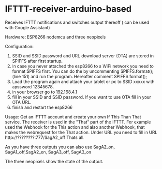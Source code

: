 # IFTTT-receiver-arduino-based
Receives IFTTT notifications and switches output thereoff ( can be used with Google Assistant)

Hardware: ESP8266 nodemcu and three neopixels

Configuration:
1) SSID and SSID password and URL download server (OTA) are  stored in SPIFFS after first startup.
2) In case you never attached the esp8266 to a WiFi network you need to format  SPIFFS  first. You can do the by uncommenting 
SPIFFS.format(); (line 151) and run the program. Hereafter comment SPIFFS.format();
3) Load the program again and attach your tablet or pc to SSID  xxxxx with apssword 12345678.
4) in your browser go to 192.168.4.1
5) fill in your SSID and SSID password. If you want to use OTA fill in your OTA URL. 
6) finish and restart the esp8266

Usage:
Get an IFTTT account and create your own If This Than That service.  The receiver is used in the "That" part of the IFTTT.
For example used the Webhook for the This action and also another Webhook, that makes the webrequest  for the That action.
Under URL you need to fill in 
URL
    http://????????:777/SagA2_off
Thats all.

As you have three outputs you can also use SagA2_on, SagA1_off,SagA2_on, SagA3_off, SagA3_on

The three neopixels show the state of the output.





